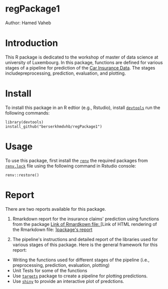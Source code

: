 # regPackage1
Author: Hamed Vaheb

# Introduction

This R package is dedicated to the workshop of master of data science at university of Luxembourg.
In this package, functions are defined for various stages of a pipeline for prediction of the [Car Insurance Data](https://www.kaggle.com/datasets/sagnik1511/car-insurance-data). The stages includepreprocessing, prediction, evaluation, and plotting.

# Install 

To install this package in an R edtior (e.g., Rstudio), install [`devtools`](https://www.r-project.org/nosvn/pandoc/devtools.html) run the following commands:

```
library(devtools)
install_github("berserkhmdvhb/regPackage1")
```

# Usage
To use this package, first install the [`renv`](https://rstudio.github.io/renv/articles/renv.html) the required packages from [`renv.lock`](https://github.com/berserkhmdvhb/regPackage1/blob/main/renv.lock) file using the following command in Rstudio console:

```
renv::restore()
```

# Report
There are two reports available for this package.

 1. Rmarkdown report for the insurance claims' prediction using functions from the package
[Link of Rmardkown file: ](https://github.com/berserkhmdvhb/regPackage1/blob/main/inst/report.Rmd)
[Link of HTML rendering of the Rmarkdown file: ][package's report](https://htmlpreview.github.io/?https://github.com/berserkhmdvhb/regPackage1/blob/main/inst/report.html)

2. The pipeline's instructions and detailed report of the libraries used for various stages of this package. Here is the general framework for this report:
 - Writing the functions used for different stages of the pipeline (i.e., preprocessing, prediction, evaluation, plotting)
 - Unit Tests for some of the functions
 - Use [`targets`](https://cran.r-project.org/web/packages/targets/index.html) package to create a pipeline for plotting predictions.
 - Use [`shiny`]() to provide an interactive plot of predctions.
